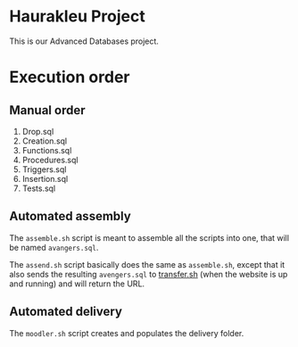 # Haurakleu Project

This is our Advanced Databases project.

# Execution order

## Manual order 

1. Drop.sql
2. Creation.sql
3. Functions.sql
4. Procedures.sql
5. Triggers.sql
6. Insertion.sql
7. Tests.sql

## Automated assembly

The `assemble.sh` script is meant to assemble all the scripts into one, that will be named `avangers.sql`.

The `assend.sh` script basically does the same as `assemble.sh`, except that it also sends the resulting `avengers.sql` to [transfer.sh](https://transfer.sh/) (when the website is up and running) and will return the URL.

## Automated delivery

The `moodler.sh` script creates and populates the delivery folder.